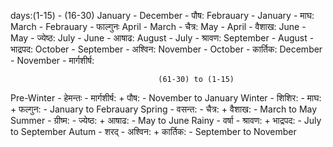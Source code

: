 days:(1-15)  - (16-30)
January - December - पौष:
Febrauary - January - माघ:
March - Febrauary - फाल्गुनः 
April - March - चैत्र:
May - April - वैशाख:
June - May  - ज्येष्ठ:
July - June - आषाढ:
August - July - श्रावण: 
September - August - भाद्रपद:
October - September - अश्विन:
November - October - कार्तिक:
December - November - मार्गशीर्ष:

                                     (61-30) to (1-15)
Pre-Winter - हेमन्तः - मार्गशीर्ष: + पौष: - November to January
Winter  - शिशिर: - माघ: + फल्गुन: - January to Febrauary
Spring - वसन्त: - चैत्र: + वैशाख: - March to May
Summer - ग्रीष्म: - ज्येष्ठ: + आषाढ: - May to June
Rainy - वर्षा - श्रावण: + भाद्रपद: - July to September
Autum - शरद् - अश्विन: + कार्तिक: - September to November




